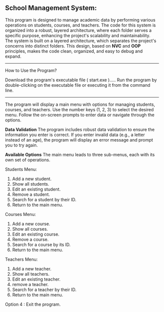 **School Management System**:
--------------------------
This program is designed to manage academic data by performing various operations on students, courses, and teachers. The code for this system is organized into a robust, layered architecture, where each folder serves a specific purpose, enhancing the project's scalability and maintainability. The system is built on a layered architecture, which separates the project's concerns into distinct folders. This design, based on **NVC** and **OOP** principles, makes the code clean, organized, and easy to debug and expand.

---
How to Use the Program?

Download the program's executable file ( start.exe ).....
Run the program by double-clicking on the executable file or executing it from the command line.

---
The program will display a main menu with options for managing students, courses, and teachers.
Use the number keys (1, 2, 3) to select the desired menu.
Follow the on-screen prompts to enter data or navigate through the options.

**Data Validation**
The program includes robust data validation to ensure the information you enter is correct. If you enter invalid data (e.g., a letter instead of an age), the program will display an error message and prompt you to try again.

**Available Options**
The main menu leads to three sub-menus, each with its own set of operations.

Students Menu:
1. Add a new student.
2. Show all students.
3. Edit an existing student.
4. Remove a student.
5. Search for a student by their ID.
6. Return to the main menu.

Courses Menu:
1. Add a new course.
2. Show all courses.
3. Edit an existing course.
4. Remove a course.
5. Search for a course by its ID.
6. Return to the main menu.

Teachers Menu:
1. Add a new teacher.
2. Show all teachers.
3. Edit an existing teacher.
4. remove a teacher.
5. Search for a teacher by their ID.
6. Return to the main menu.

Option 4 : Exit the program.


